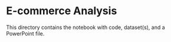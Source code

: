 # E-commerce Analysis

This directory contains the notebook with code, dataset(s), and a PowerPoint file. 

# 

